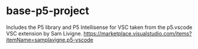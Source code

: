 # base-p5-project
Includes the P5 library and P5 Intellisense for VSC taken from the p5.vscode VSC extension by Sam Livigne.
https://marketplace.visualstudio.com/items?itemName=samplavigne.p5-vscode